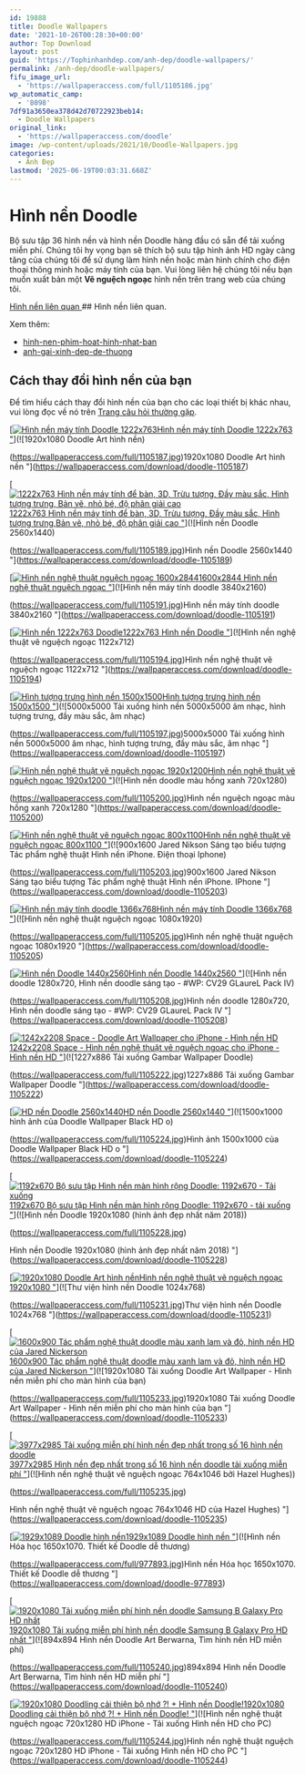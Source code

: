 ```yaml
---
id: 19888
title: Doodle Wallpapers
date: '2021-10-26T00:28:30+00:00'
author: Top Download
layout: post
guid: 'https://Tophinhanhdep.com/anh-dep/doodle-wallpapers/'
permalink: /anh-dep/doodle-wallpapers/
fifu_image_url:
  - 'https://wallpaperaccess.com/full/1105186.jpg'
wp_automatic_camp:
  - '8098'
7df91a3650ea378d42d70722923beb14:
  - Doodle Wallpapers
original_link:
  - 'https://wallpaperaccess.com/doodle'
image: /wp-content/uploads/2021/10/Doodle-Wallpapers.jpg
categories:
  - Ảnh Đẹp
lastmod: '2025-06-19T00:03:31.668Z'
---
```

# Hình nền Doodle

Bộ sưu tập 36 hình nền và hình nền Doodle hàng đầu có sẵn để tải xuống miễn phí. Chúng tôi hy vọng bạn sẽ thích bộ sưu tập hình ảnh HD ngày càng tăng của chúng tôi để sử dụng làm hình nền hoặc màn hình chính cho điện thoại thông minh hoặc máy tính của bạn. Vui lòng liên hệ chúng tôi nếu bạn muốn xuất bản một **Vẽ nguệch ngoạc** hình nền trên trang web của chúng tôi.

[Hình nền liên quan ](#related) ## Hình nền liên quan.

   
 Xem thêm:

   
- [hinh-nen-phim-hoat-hinh-nhat-ban](https://tophinhanhdep.com/anh-anime/hinh-nen-phim-hoat-hinh-nhat-ban/)
- [anh-gai-xinh-dep-de-thuong](https://tophinhanhdep.com/gai-xinh/anh-gai-xinh-dep-de-thuong/)

## Cách thay đổi hình nền của bạn

Để tìm hiểu cách thay đổi hình nền của bạn cho các loại thiết bị khác nhau, vui lòng đọc về nó trên [Trang câu hỏi thường gặp](https://tophinhanhdep.com/faq/).

  
[[![Hình nền máy tính Doodle 1222x763](https://wallpaperaccess.com/full/1105186.jpg)Hình nền máy tính Doodle 1222x763 "](https://wallpaperaccess.com/download/doodle-1105186)](![1920x1080 Doodle Art hình nền)

(https://wallpaperaccess.com/full/1105187.jpg)1920x1080 Doodle Art hình nền "](https://wallpaperaccess.com/download/doodle-1105187)

[[![1222x763 Hình nền máy tính để bàn, 3D, Trừu tượng, Đầy màu sắc, Hình tượng trưng, ​​Bản vẽ, nhỏ bé, độ phân giải cao](https://wallpaperaccess.com/full/434662.jpg)1222x763 Hình nền máy tính để bàn, 3D, Trừu tượng, Đầy màu sắc, Hình tượng trưng, ​​Bản vẽ, nhỏ bé, độ phân giải cao "](https://wallpaperaccess.com/download/doodle-434662)](![Hình nền Doodle 2560x1440)

(https://wallpaperaccess.com/full/1105189.jpg)Hình nền Doodle 2560x1440 "](https://wallpaperaccess.com/download/doodle-1105189)

[[![Hình nền nghệ thuật nguệch ngoạc 1600x2844](https://wallpaperaccess.com/full/1105190.jpg)1600x2844 Hình nền nghệ thuật nguệch ngoạc "](https://wallpaperaccess.com/download/doodle-1105190)](![Hình nền máy tính doodle 3840x2160)

(https://wallpaperaccess.com/full/1105191.jpg)Hình nền máy tính doodle 3840x2160 "](https://wallpaperaccess.com/download/doodle-1105191)

[[![Hình nền 1222x763 Doodle](https://wallpaperaccess.com/full/1105192.jpg)1222x763 Hình nền Doodle "](https://wallpaperaccess.com/download/doodle-1105192)](![Hình nền nghệ thuật vẽ nguệch ngoạc 1122x712)

(https://wallpaperaccess.com/full/1105194.jpg)Hình nền nghệ thuật vẽ nguệch ngoạc 1122x712 "](https://wallpaperaccess.com/download/doodle-1105194)

[[![Hình tượng trưng hình nền 1500x1500](https://wallpaperaccess.com/full/1105195.jpg)Hình tượng trưng hình nền 1500x1500 "](https://wallpaperaccess.com/download/doodle-1105195)](![5000x5000 Tải xuống hình nền 5000x5000 âm nhạc, hình tượng trưng, ​​đầy màu sắc, âm nhạc)

(https://wallpaperaccess.com/full/1105197.jpg)5000x5000 Tải xuống hình nền 5000x5000 âm nhạc, hình tượng trưng, ​​đầy màu sắc, âm nhạc "](https://wallpaperaccess.com/download/doodle-1105197)

[[![Hình nền nghệ thuật vẽ nguệch ngoạc 1920x1200](https://wallpaperaccess.com/full/1105198.jpg)Hình nền nghệ thuật vẽ nguệch ngoạc 1920x1200 "](https://wallpaperaccess.com/download/doodle-1105198)](![Hình nền doodle màu hồng xanh 720x1280)

(https://wallpaperaccess.com/full/1105200.jpg)Hình nền nguệch ngoạc màu hồng xanh 720x1280 "](https://wallpaperaccess.com/download/doodle-1105200)

[[![Hình nền nghệ thuật vẽ nguệch ngoạc 800x1100](https://wallpaperaccess.com/full/1105202.jpg)Hình nền nghệ thuật vẽ nguệch ngoạc 800x1100 "](https://wallpaperaccess.com/download/doodle-1105202)](![900x1600 Jared Nikson Sáng tạo biểu tượng Tác phẩm nghệ thuật Hình nền iPhone.  Điện thoại Iphone)

(https://wallpaperaccess.com/full/1105203.jpg)900x1600 Jared Nikson Sáng tạo biểu tượng Tác phẩm nghệ thuật Hình nền iPhone. IPhone "](https://wallpaperaccess.com/download/doodle-1105203)

[[![Hình nền máy tính doodle 1366x768](https://wallpaperaccess.com/full/1105204.jpg)Hình nền máy tính Doodle 1366x768 "](https://wallpaperaccess.com/download/doodle-1105204)](![Hình nền nghệ thuật nguệch ngoạc 1080x1920)

(https://wallpaperaccess.com/full/1105205.jpg)Hình nền nghệ thuật nguệch ngoạc 1080x1920 "](https://wallpaperaccess.com/download/doodle-1105205)

[[![Hình nền Doodle 1440x2560](https://wallpaperaccess.com/full/1105206.jpg)Hình nền Doodle 1440x2560 "](https://wallpaperaccess.com/download/doodle-1105206)](![Hình nền doodle 1280x720, Hình nền doodle sáng tạo - #WP: CV29 GLaureL Pack IV)

(https://wallpaperaccess.com/full/1105208.jpg)Hình nền doodle 1280x720, Hình nền doodle sáng tạo - #WP: CV29 GLaureL Pack IV "](https://wallpaperaccess.com/download/doodle-1105208)

[[![1242x2208 Space - Doodle Art Wallpaper cho iPhone - Hình nền HD](https://wallpaperaccess.com/full/1105209.jpg)1242x2208 Space - Hình nền nghệ thuật vẽ nguệch ngoạc cho iPhone - Hình nền HD "](https://wallpaperaccess.com/download/doodle-1105209)](![1227x886 Tải xuống Gambar Wallpaper Doodle)

(https://wallpaperaccess.com/full/1105222.jpg)1227x886 Tải xuống Gambar Wallpaper Doodle "](https://wallpaperaccess.com/download/doodle-1105222)

[[![HD nền Doodle 2560x1440](https://wallpaperaccess.com/full/1105223.jpg)HD nền Doodle 2560x1440 "](https://wallpaperaccess.com/download/doodle-1105223)](![1500x1000 hình ảnh của Doodle Wallpaper Black HD o)

(https://wallpaperaccess.com/full/1105224.jpg)Hình ảnh 1500x1000 của Doodle Wallpaper Black HD o "](https://wallpaperaccess.com/download/doodle-1105224)

[[![1192x670 Bộ sưu tập Hình nền màn hình rộng Doodle: 1192x670 - Tải xuống](https://wallpaperaccess.com/full/1105226.jpg)1192x670 Bộ sưu tập Hình nền màn hình rộng Doodle: 1192x670 - tải xuống "](https://wallpaperaccess.com/download/doodle-1105226)](![Hình nền Doodle 1920x1080 (hình ảnh đẹp nhất năm 2018))

(https://wallpaperaccess.com/full/1105228.jpg)

Hình nền Doodle 1920x1080 (hình ảnh đẹp nhất năm 2018) "](https://wallpaperaccess.com/download/doodle-1105228)

[[![1920x1080 Doodle Art hình nền](https://wallpaperaccess.com/full/1105230.jpg)Hình nền nghệ thuật vẽ nguệch ngoạc 1920x1080 "](https://wallpaperaccess.com/download/doodle-1105230)](![Thư viện hình nền Doodle 1024x768)

(https://wallpaperaccess.com/full/1105231.jpg)Thư viện hình nền Doodle 1024x768 "](https://wallpaperaccess.com/download/doodle-1105231)

[[![1600x900 Tác phẩm nghệ thuật doodle màu xanh lam và đỏ, hình nền HD của Jared Nickerson](https://wallpaperaccess.com/full/1105232.jpg)1600x900 Tác phẩm nghệ thuật doodle màu xanh lam và đỏ, hình nền HD của Jared Nickerson "](https://wallpaperaccess.com/download/doodle-1105232)](![1920x1080 Tải xuống Doodle Art Wallpaper - Hình nền miễn phí cho màn hình của bạn)

(https://wallpaperaccess.com/full/1105233.jpg)1920x1080 Tải xuống Doodle Art Wallpaper - Hình nền miễn phí cho màn hình của bạn "](https://wallpaperaccess.com/download/doodle-1105233)

[[![3977x2985 Tải xuống miễn phí hình nền đẹp nhất trong số 16 hình nền doodle](https://wallpaperaccess.com/full/1105234.jpg)3977x2985 Hình nền đẹp nhất trong số 16 hình nền doodle tải xuống miễn phí "](https://wallpaperaccess.com/download/doodle-1105234)](![Hình nền nghệ thuật vẽ nguệch ngoạc 764x1046 bởi Hazel Hughes))

(https://wallpaperaccess.com/full/1105235.jpg)

Hình nền nghệ thuật vẽ nguệch ngoạc 764x1046 HD của Hazel Hughes) "](https://wallpaperaccess.com/download/doodle-1105235)

[[![1929x1089 Doodle hình nền](https://wallpaperaccess.com/full/1105236.jpg)1929x1089 Doodle hình nền "](https://wallpaperaccess.com/download/doodle-1105236)](![Hình nền Hóa học 1650x1070.  Thiết kế Doodle dễ thương)

(https://wallpaperaccess.com/full/977893.jpg)Hình nền Hóa học 1650x1070. Thiết kế Doodle dễ thương "](https://wallpaperaccess.com/download/doodle-977893)

[[![1920x1080 Tải xuống miễn phí hình nền doodle Samsung B Galaxy Pro HD nhất](https://wallpaperaccess.com/full/1105239.jpg)1920x1080 Tải xuống miễn phí hình nền doodle Samsung B Galaxy Pro HD nhất "](https://wallpaperaccess.com/download/doodle-1105239)](![894x894 Hình nền Doodle Art Berwarna, Tìm hình nền HD miễn phí)

(https://wallpaperaccess.com/full/1105240.jpg)894x894 Hình nền Doodle Art Berwarna, Tìm hình nền HD miễn phí "](https://wallpaperaccess.com/download/doodle-1105240)

[[![1920x1080 Doodling cải thiện bộ nhớ ?!  + Hình nền Doodle!](https://wallpaperaccess.com/full/1105243.jpg)1920x1080 Doodling cải thiện bộ nhớ ?! + Hình nền Doodle! "](https://wallpaperaccess.com/download/doodle-1105243)](![Hình nền nghệ thuật nguệch ngoạc 720x1280 HD iPhone - Tải xuống Hình nền HD cho PC)

(https://wallpaperaccess.com/full/1105244.jpg)Hình nền nghệ thuật nguệch ngoạc 720x1280 HD iPhone - Tải xuống Hình nền HD cho PC "](https://wallpaperaccess.com/download/doodle-1105244)
